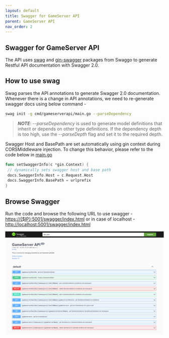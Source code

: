 ```yaml
---
layout: default
title: Swagger for GameServer API
parent: GameServer API
nav_order: 2
---
```


## Swagger for GameServer API

The API uses [swag](https://github.com/swaggo/swag) and [gin-swagger](https://github.com/swaggo/gin-swagger) packages from Swaggo to generate Restful API documentation with Swagger 2.0.

## How to use swag

Swag parses the API annotations to generate Swagger 2.0 documentation. Whenever there is a change in API annotations, we need to re-generate swagger docs using below command -

```bash
swag init -g cmd/gameserverapi/main.go --parseDependency
```

> **_NOTE_**: _--parseDependency_ is used to generate model definitions that inherit or depends on other type definitions. If the dependency depth is too high, use the _--parseDepth_ flag and set it to the required depth.

Swagger Host and BasePath are set automatically using gin context during CORSMiddleware injection. To change this behavior, please refer to the code below in [main.go](https://github.com/PlayFab/thundernetes/blob/main/cmd/gameserverapi/main.go)

```go
func setSwaggerInfo(c *gin.Context) {
 // dynamically sets swagger host and base path
 docs.SwaggerInfo.Host = c.Request.Host
 docs.SwaggerInfo.BasePath = urlprefix
}
```

## Browse Swagger

Run the code and browse the following URL to use swagger -
<https://{$IP}:5001/swagger/index.html> or in case of localhost - <http://localhost:5001/swagger/index.html>

!["GameServer API Swagger"](../assets/images/gameserverapi_swagger.png "GameServer API Swagger")
